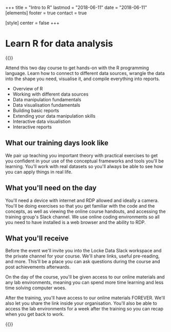 +++
title = "Intro to R"
lastmod = "2018-06-11"
date = "2018-06-11"
[elements]
  footer = true
  contact = true


[style]
  center = false
+++
# Learn R for data analysis

{{<btn href="mailto://training@itsalocke.com" msg="Book now">}}

Attend this two day course to get hands-on with the R programming language. Learn how to connect to different data sources, wrangle the data into the shape you need, visualise it, and compile everything into reports.

- Overview of R
- Working with different data sources
- Data manipulation fundamentals
- Data visualisation fundamentals
- Building basic reports
- Extending your data manipulation skills
- Interactive data visualistion
- Interactive reports


## What our training days look like

We pair up teaching you important theory with practical exercises to get you confident in your use of the conceptual frameworks and tools you'll be learning. You'll work with real datasets so you'll always be able to see how you can apply things in real life.

## What you'll need on the day
You'll need a device with internet and RDP allowed and ideally a camera. You'll be doing exercises so that you get familiar with the code and the concepts, as well as viewing the online course handouts, and accessing the training group's Slack channel. We use online coding environments so all you need to have installed is a web browser and the ability to RDP.

## What you'll receive

Before the event we'll invite you into the Locke Data Slack workspace and the private channel for your course. We'll share links, useful pre-reading, and more. This'll be a place you can ask questions during the course and post achievements afterwards.

On the day of the course, you'll be given access to our online materials and any lab environments, meaning you can spend more time learning and less time solving computer woes.

After the training, you'll have access to our online materials FOREVER. We'll also let you share the link inside your organisation. You'll also be able to access the lab environments for a week after the training so you can recap when you get back to work.



{{<btn href="mailto://training@itsalocke.com" msg="Book now">}}